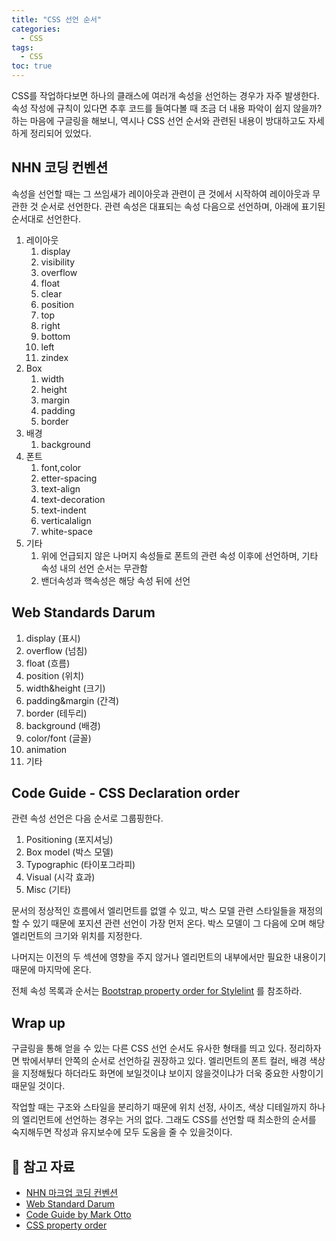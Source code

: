 ```yaml
---
title: "CSS 선언 순서"
categories:
  - CSS
tags:
  - CSS
toc: true
---
```


CSS를 작업하다보면 하나의 클래스에 여러개 속성을 선언하는 경우가 자주 발생한다. 속성 작성에 규칙이 있다면 추후 코드를 들여다볼 때 조금 더 내용 파악이 쉽지 않을까? 하는 마음에 구글링을 해보니, 역시나 CSS 선언 순서와 관련된 내용이 방대하고도 자세하게 정리되어 있었다. 

## NHN 코딩 컨벤션

속성을 선언할 때는 그 쓰임새가 레이아웃과 관련이 큰 것에서 시작하여 레이아웃과 무관한 것 순서로 선언한다. 관련 속성은 대표되는 속성 다음으로 선언하며, 아래에 표기된 순서대로 선언한다.

1. 레이아웃
   1. display
   2. visibility
   3. overflow
   4. float
   5. clear
   6. position
   7. top
   8. right
   9. bottom
   10. left
   11. zindex
2. Box
   1. width
   2. height
   3. margin
   4. padding
   5. border
3. 배경
   1. background
4. 폰트
   1. font,color
   2. etter-spacing
   3. text-align
   4. text-decoration
   5. text-indent
   6. verticalalign
   7. white-space 
5. 기타
   1. 위에 언급되지 않은 나머지 속성들로 폰트의 관련 속성 이후에 선언하며, 기타 속성 내의 선언 순서는 무관함
   2. 밴더속성과 핵속성은 해당 속성 뒤에 선언

## Web Standards Darum

1. display (표시)
2. overflow (넘침)
3. float (흐름)
4. position (위치)
5. width&height (크기)
6. padding&margin (간격)
7. border (테두리)
8. background (배경)
9. color/font (글꼴)
10. animation
11. 기타

## Code Guide - CSS Declaration order

관련 속성 선언은 다음 순서로 그룹핑한다.

1. Positioning (포지셔닝)
2. Box model (박스 모델)
3. Typographic (타이포그라피)
4. Visual (시각 효과)
5. Misc (기타)

문서의 정상적인 흐름에서 엘리먼트를 없앨 수 있고, 박스 모델 관련 스타일들을 재정의할 수 있기 때문에 포지션 관련 선언이 가장 먼저 온다. 박스 모델이 그 다음에 오며 해당 엘리먼트의 크기와 위치를 지정한다.

나머지는 이전의 두 섹션에 영향을 주지 않거나 엘리먼트의 내부에서만 필요한 내용이기 때문에 마지막에 온다.

전체 속성 목록과 순서는 [Bootstrap property order for Stylelint](https://github.com/twbs/stylelint-config-twbs-bootstrap/blob/master/css/index.js) 를 참조하라.

## Wrap up

 구글링을 통해 얻을 수 있는 다른 CSS 선언 순서도 유사한 형태를 띄고 있다. 정리하자면 밖에서부터 안쪽의 순서로 선언하길 권장하고 있다. 엘리먼트의 폰트 컬러, 배경 색상을 지정해뒀다 하더라도 화면에 보일것이냐 보이지 않을것이냐가 더욱 중요한 사항이기 때문일 것이다.

 작업할 때는 구조와 스타일을 분리하기 때문에 위치 선정, 사이즈, 색상 디테일까지 하나의 엘리먼트에 선언하는 경우는 거의 없다. 그래도 CSS를 선언할 때 최소한의 순서를 숙지해두면 작성과 유지보수에 모두 도움을 줄 수 있을것이다.



## 📖 참고 자료

* [NHN 마크업 코딩 컨벤션](https://nuli.navercorp.com/sharing/fe/coding)
* [Web Standard Darum](http://darum.daum.net/convention/css/css_convention)
* [Code Guide by Mark Otto](https://codeguide.co/#css-declaration-order)
* [CSS property order](https://gist.github.com/awkale/ad46e2ade70e833fa178#file-css-order-md)

